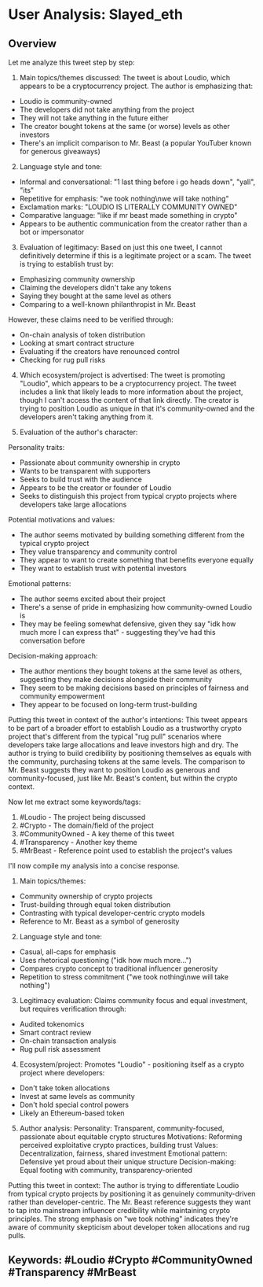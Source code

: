 # User Analysis: Slayed_eth

## Overview

<think>
Let me analyze this tweet step by step:

1. Main topics/themes discussed:
The tweet is about Loudio, which appears to be a cryptocurrency project. The author is emphasizing that:
- Loudio is community-owned
- The developers did not take anything from the project
- They will not take anything in the future either
- The creator bought tokens at the same (or worse) levels as other investors
- There's an implicit comparison to Mr. Beast (a popular YouTuber known for generous giveaways)

2. Language style and tone:
- Informal and conversational: "1 last thing before i go heads down", "yall", "its"
- Repetitive for emphasis: "we took nothing\nwe will take nothing"
- Exclamation marks: "LOUDIO IS LITERALLY COMMUNITY OWNED"
- Comparative language: "like if mr beast made something in crypto"
- Appears to be authentic communication from the creator rather than a bot or impersonator

3. Evaluation of legitimacy:
Based on just this one tweet, I cannot definitively determine if this is a legitimate project or a scam. The tweet is trying to establish trust by:
- Emphasizing community ownership
- Claiming the developers didn't take any tokens
- Saying they bought at the same level as others
- Comparing to a well-known philanthropist in Mr. Beast

However, these claims need to be verified through:
- On-chain analysis of token distribution
- Looking at smart contract structure
- Evaluating if the creators have renounced control
- Checking for rug pull risks

4. Which ecosystem/project is advertised:
The tweet is promoting "Loudio", which appears to be a cryptocurrency project. The tweet includes a link that likely leads to more information about the project, though I can't access the content of that link directly. The creator is trying to position Loudio as unique in that it's community-owned and the developers aren't taking anything from it.

5. Evaluation of the author's character:

Personality traits:
- Passionate about community ownership in crypto
- Wants to be transparent with supporters
- Seeks to build trust with the audience
- Appears to be the creator or founder of Loudio
- Seeks to distinguish this project from typical crypto projects where developers take large allocations

Potential motivations and values:
- The author seems motivated by building something different from the typical crypto project
- They value transparency and community control
- They appear to want to create something that benefits everyone equally
- They want to establish trust with potential investors

Emotional patterns:
- The author seems excited about their project
- There's a sense of pride in emphasizing how community-owned Loudio is
- They may be feeling somewhat defensive, given they say "idk how much more I can express that" - suggesting they've had this conversation before

Decision-making approach:
- The author mentions they bought tokens at the same level as others, suggesting they make decisions alongside their community
- They seem to be making decisions based on principles of fairness and community empowerment
- They appear to be focused on long-term trust-building

Putting this tweet in context of the author's intentions:
This tweet appears to be part of a broader effort to establish Loudio as a trustworthy crypto project that's different from the typical "rug pull" scenarios where developers take large allocations and leave investors high and dry. The author is trying to build credibility by positioning themselves as equals with the community, purchasing tokens at the same levels. The comparison to Mr. Beast suggests they want to position Loudio as generous and community-focused, just like Mr. Beast's content, but within the crypto context.

Now let me extract some keywords/tags:
1. #Loudio - The project being discussed
2. #Crypto - The domain/field of the project
3. #CommunityOwned - A key theme of this tweet
4. #Transparency - Another key theme
5. #MrBeast - Reference point used to establish the project's values

I'll now compile my analysis into a concise response.
</think>

1. Main topics/themes:
- Community ownership of crypto projects
- Trust-building through equal token distribution
- Contrasting with typical developer-centric crypto models
- Reference to Mr. Beast as a symbol of generosity

2. Language style and tone:
- Casual, all-caps for emphasis
- Uses rhetorical questioning ("idk how much more...")
- Compares crypto concept to traditional influencer generosity
- Repetition to stress commitment ("we took nothing\nwe will take nothing")

3. Legitimacy evaluation:
Claims community focus and equal investment, but requires verification through:
- Audited tokenomics
- Smart contract review
- On-chain transaction analysis
- Rug pull risk assessment

4. Ecosystem/project:
Promotes "Loudio" - positioning itself as a crypto project where developers:
- Don't take token allocations
- Invest at same levels as community
- Don't hold special control powers
- Likely an Ethereum-based token

5. Author analysis:
Personality: Transparent, community-focused, passionate about equitable crypto structures
Motivations: Reforming perceived exploitative crypto practices, building trust
Values: Decentralization, fairness, shared investment
Emotional pattern: Defensive yet proud about their unique structure
Decision-making: Equal footing with community, transparency-oriented

Putting this tweet in context: The author is trying to differentiate Loudio from typical crypto projects by positioning it as genuinely community-driven rather than developer-centric. The Mr. Beast reference suggests they want to tap into mainstream influencer credibility while maintaining crypto principles. The strong emphasis on "we took nothing" indicates they're aware of community skepticism about developer token allocations and rug pulls.

Keywords: #Loudio #Crypto #CommunityOwned #Transparency #MrBeast
---
